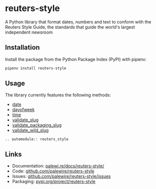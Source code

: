 ```{include} _templates/nav.html
```

# reuters-style

A Python library that format dates, numbers and text to conform with the Reuters Style Guide, the standards that guide the world's largest independent newsroom

## Installation

Install the package from the Python Package Index (PyPI) with pipenv:

```bash
pipenv install reuters-style
```

## Usage

The library currently features the following methods:

* [date](#reuters_style.date)
* [dayofweek](#reuters_style.dayofweek)
* [time](#reuters_style.time)
* [validate_slug](#reuters_style.validate_slug)
* [validate_packaging_slug](#reuters_style.validate_packaging_slug)
* [validate_wild_slug](#reuters_style.validate_wild_slug)

```{eval-rst}
.. automodule:: reuters_style
```

## Links

- Documentation: [palewi.re/docs/reuters-style/](https://palewi.re/docs/reuters-style/)
- Code: [github.com/palewire/reuters-style](https://github.com/palewire/reuters-style)
- Issues: [github.com/palewire/reuters-style/issues](https://github.com/palewire/reuters-style/issues)
- Packaging: [pypi.org/project/reuters-style](https://pypi.org/project/reuters-style)
